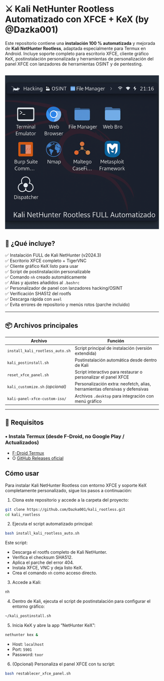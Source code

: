 
# ⚔️ Kali NetHunter Rootless Automatizado con XFCE + KeX (by @Dazka001)

Este repositorio contiene una **instalación 100 % automatizada** y mejorada de **Kali NetHunter Rootless**, adaptada especialmente para Termux en Android. Incluye soporte completo para escritorio XFCE, cliente gráfico KeX, postinstalación personalizada y herramientas de personalización del panel XFCE con lanzadores de herramientas OSINT y de pentesting.

![Captura del escritorio XFCE personalizado](assents/file_00000000ff5061f89cb68632c15d719e.png)
---

## 🚀 ¿Qué incluye?

✅ Instalación FULL de Kali NetHunter (v2024.3)  
✅ Escritorio XFCE completo + TigerVNC  
✅ Cliente gráfico KeX listo para usar  
✅ Script de postinstalación personalizable  
✅ Comando `nh` creado automáticamente  
✅ Alias y ajustes añadidos al `.bashrc`  
✅ Personalizador de panel con lanzadores hacking/OSINT  
✅ Verificación SHA512 del rootfs  
✅ Descarga rápida con `axel`  
✅ Evita errores de repositorio y menús rotos (parche incluido)

---

## 📦 Archivos principales

| Archivo | Función |
|--------|--------|
| `install_kali_rootless_auto.sh` | Script principal de instalación (versión extendida) |
| `kali_postinstall.sh` | Postinstalación automática desde dentro de Kali |
| `reset_xfce_panel.sh` | Script interactivo para restaurar o personalizar el panel XFCE |
| `kali_customize.sh` *(opcional)* | Personalización extra: neofetch, alias, herramientas ofensivas y defensivas |
| `kali-panel-xfce-custom-iso/` | Archivos `.desktop` para integración con menú gráfico |

---

## 📲 Requisitos 

### • Instala Termux (desde F-Droid, no Google Play / Actualizados)

- [F-Droid Termux](https://f-droidorg/packages/com.termux/)
- O [GitHub Releases oficial](https://github.com/termux/termux-app/releases)

  
## Cómo usar

Para instalar Kali NetHunter Rootless con entorno XFCE y soporte KeX completamente personalizado, sigue los pasos a continuación:

1. Clona este repositorio y accede a la carpeta del proyecto:

```bash
git clone https://github.com/Dazka001/kali_rootless.git
cd kali_rootless
```

2. Ejecuta el script automatizado principal:

```bash
bash install_kali_rootless_auto.sh
```

Este script:
- Descarga el rootfs completo de Kali NetHunter.
- Verifica el checksum SHA512.
- Aplica el parche del error 404.
- Instala XFCE, VNC y deja listo KeX.
- Crea el comando `nh` como acceso directo.

3. Accede a Kali:

```bash
nh
```

4. Dentro de Kali, ejecuta el script de postinstalación para configurar el entorno gráfico:

```bash
~/kali_postinstall.sh
```

5. Inicia KeX y abre la app “NetHunter KeX”:

```bash
nethunter kex &
```

- Host: `localhost`
- Port: `5901`
- Password: `toor`

6. (Opcional) Personaliza el panel XFCE con tu script:

```bash
bash restablecer_xfce_panel.sh
```
